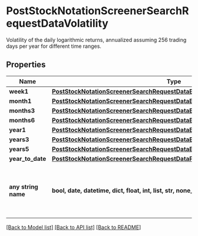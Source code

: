 # PostStockNotationScreenerSearchRequestDataVolatility

Volatility of the daily logarithmic returns, annualized assuming 256 trading days per year for different time ranges.

## Properties
Name | Type | Description | Notes
------------ | ------------- | ------------- | -------------
**week1** | [**PostStockNotationScreenerSearchRequestDataBenchmarkOutperformanceWeek1**](PostStockNotationScreenerSearchRequestDataBenchmarkOutperformanceWeek1.md) |  | [optional] 
**month1** | [**PostStockNotationScreenerSearchRequestDataBenchmarkOutperformanceMonth1**](PostStockNotationScreenerSearchRequestDataBenchmarkOutperformanceMonth1.md) |  | [optional] 
**months3** | [**PostStockNotationScreenerSearchRequestDataBenchmarkOutperformanceMonths3**](PostStockNotationScreenerSearchRequestDataBenchmarkOutperformanceMonths3.md) |  | [optional] 
**months6** | [**PostStockNotationScreenerSearchRequestDataBenchmarkOutperformanceMonths6**](PostStockNotationScreenerSearchRequestDataBenchmarkOutperformanceMonths6.md) |  | [optional] 
**year1** | [**PostStockNotationScreenerSearchRequestDataBenchmarkOutperformanceYear1**](PostStockNotationScreenerSearchRequestDataBenchmarkOutperformanceYear1.md) |  | [optional] 
**years3** | [**PostStockNotationScreenerSearchRequestDataBenchmarkOutperformanceYears3**](PostStockNotationScreenerSearchRequestDataBenchmarkOutperformanceYears3.md) |  | [optional] 
**years5** | [**PostStockNotationScreenerSearchRequestDataBenchmarkOutperformanceYears5**](PostStockNotationScreenerSearchRequestDataBenchmarkOutperformanceYears5.md) |  | [optional] 
**year_to_date** | [**PostStockNotationScreenerSearchRequestDataPerformanceEndOfDayYearToDate**](PostStockNotationScreenerSearchRequestDataPerformanceEndOfDayYearToDate.md) |  | [optional] 
**any string name** | **bool, date, datetime, dict, float, int, list, str, none_type** | any string name can be used but the value must be the correct type | [optional]

[[Back to Model list]](../README.md#documentation-for-models) [[Back to API list]](../README.md#documentation-for-api-endpoints) [[Back to README]](../README.md)


